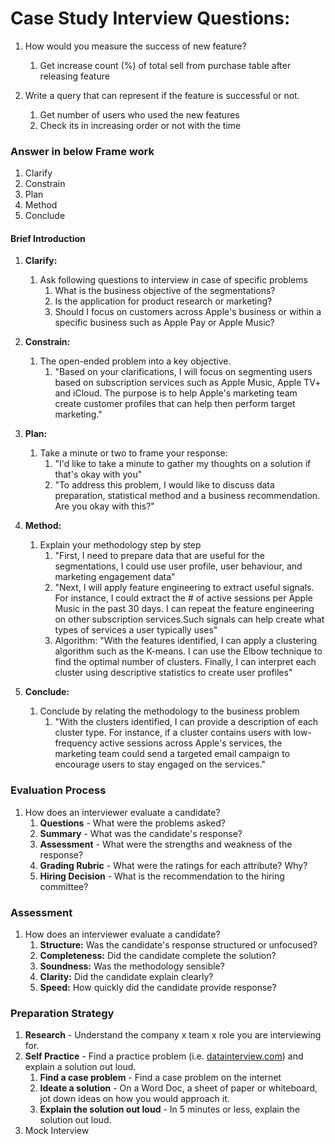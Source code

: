 # Case Study Interview Questions:

1. How would you measure the success of new feature?
   1. Get increase count (%) of total sell from purchase table after releasing feature

2. Write a query that can represent if the feature is successful or not.
   1. Get number of users who used the new features
   2. Check its in increasing order or not with the time
   
### Answer in below Frame work 

1. Clarify
2. Constrain
3. Plan
4. Method
5. Conclude

#### Brief Introduction

1. <b>Clarify:</b>
   1. Ask following questions to interview in case of specific problems
      1. What is the business objective of the segmentations?
      2. Is the application for product research or marketing?
      3. Should I focus on customers across Apple's business or within a specific business such as Apple Pay or Apple Music?

2. <b>Constrain:</b>
   1. The open-ended problem into a key objective.
      1. "Based on your clarifications, I will focus on segmenting users based on subscription services such as Apple Music, Apple TV+ and iCloud. The purpose is to help Apple's marketing team create customer profiles that can help then perform target marketing."

3. <b>Plan:</b> 
   1. Take a minute or two to frame your response:
      1. "I'd like to take a minute to gather my thoughts on a solution if that's okay with you"
      2. "To address this problem, I would like to discuss data preparation, statistical method and a business recommendation. Are you okay with this?"

4. <b>Method:</b> 
   1. Explain your methodology step by step
      1. "First, I need to prepare data that are useful for the segmentations, I could use user profile, user behaviour, and marketing engagement data"
      2. "Next, I will apply feature engineering to extract useful signals. For instance, I could extract the # of active sessions per Apple Music in the past 30 days. I can repeat the feature engineering on other subscription services.Such signals can help create what types of services a user typically uses"
      3. Algorithm: "With the features identified, I can apply a clustering algorithm such as the K-means. I can use the Elbow technique to find the optimal number of clusters. Finally, I can interpret each cluster using descriptive statistics to create user profiles"

5. <b>Conclude:</b>
   1. Conclude by relating the methodology to the business problem
      1. "With the clusters identified, I can provide a description of each cluster type. For instance, if a cluster contains users with low-frequency active sessions across Apple's services, the marketing team could send a targeted email campaign to encourage users to stay engaged on the services."
   
### Evaluation Process

1. How does an interviewer evaluate a candidate?
   1. <b>Questions</b> - What were the problems asked?
   2. <b>Summary</b> - What was the candidate's response?
   3. **Assessment** - What were the strengths and weakness of the response?
   4. **Grading Rubric** - What were the ratings for each attribute? Why?
   5. **Hiring Decision** - What is the recommendation to the hiring committee?

### Assessment

1. How does an interviewer evaluate a candidate?
   1. **Structure:** Was the candidate's response structured or unfocused?
   2. **Completeness:** Did the candidate complete the solution?
   3. **Soundness:** Was the methodology sensible?
   4. **Clarity:** Did the candidate explain clearly?
   5. **Speed:** How quickly did the candidate provide response?

### Preparation Strategy

1. **Research** - Understand the company x team x role you are interviewing for.
2. **Self Practice** - Find a practice problem (i.e. [datainterview.com](https://datainterview.com/)) and explain a solution out loud.
   1. **Find a case problem** - Find a case problem on the internet
   2. **Ideate a solution** - On a Word Doc, a sheet of paper or whiteboard, jot down ideas on how you would approach it.
   3. **Explain the solution out loud** - In 5 minutes or less, explain the solution out loud.
3. Mock Interview